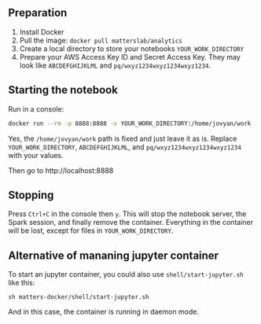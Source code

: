 ## Preparation

1. Install Docker
2. Pull the image: `docker pull matterslab/analytics`
3. Create a local directory to store your notebooks `YOUR_WORK_DIRECTORY`
4. Prepare your AWS Access Key ID and Secret Access Key. They may look like `ABCDEFGHIJKLML` and `pq/wxyz1234wxyz1234wxyz1234`.

## Starting the notebook

Run in a console:
```bash
docker run --rm -p 8888:8888 -v YOUR_WORK_DIRECTORY:/home/jovyan/work  -e "AWS_ACCESS_KEY_ID=ABCDEFGHIJKLML" -e "AWS_SECRET_ACCESS_KEY=pq/wxyz1234wxyz1234wxyz1234" -t -i matterslab/analytics
```
Yes, the `/home/jovyan/work` path is fixed and just leave it as is. Replace `YOUR_WORK_DIRECTORY`, `ABCDEFGHIJKLML`, and `pq/wxyz1234wxyz1234wxyz1234` with your values.

Then go to http://localhost:8888

## Stopping

Press `Ctrl+C` in the console then `y`. This will stop the notebook server, the Spark session, and finally remove the container. Everything in the container will be lost, except for files in `YOUR_WORK_DIRECTORY`.

## Alternative of mananing jupyter container

To start an jupyter container, you could also use `shell/start-jupyter.sh` like this:
```
sh matters-docker/shell/start-jupyter.sh
```
And in this case, the container is running in daemon mode.
